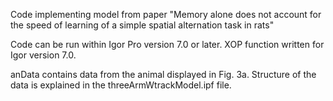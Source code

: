 Code implementing model from paper "Memory alone does not account for the speed of learning of a simple spatial alternation task in rats"

Code can be run within Igor Pro version 7.0 or later. XOP function written for Igor version 7.0.

anData contains data from the animal displayed in Fig. 3a. Structure of the data is explained in the threeArmWtrackModel.ipf file.
